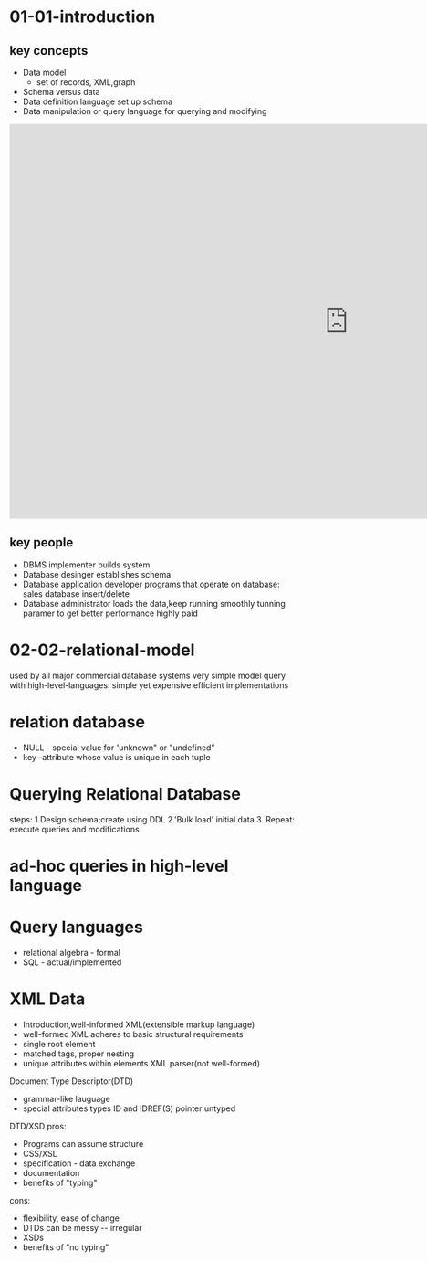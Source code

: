 
# 01-01-introduction
## key concepts
* Data model
	* set of records, XML,graph
* Schema versus data
* Data definition language
	set up schema
* Data manipulation or query language 
  for querying and modifying 

<iframe src="https://onedrive.live.com/embed?cid=7A4009AE5855F5B2&amp;resid=7A4009AE5855F5B2%2110980&amp;authkey=ABln01F7kWm1la0&amp;em=2&amp;wdAr=1.7777777777777777" width="1186px" height="691px" frameborder="0">this is embeded <a target="_blank" href="https://office.com">Microsoft Office</a> ppt<a target="_blank" href="https://office.com/webapps">Office Online</a> supported</iframe>

## key people
* DBMS implementer
 builds system
* Database desinger
establishes schema
* Database application developer
programs that operate on database: sales database insert/delete
* Database administrator
loads the data,keep running smoothly 
tunning paramer to get better performance
highly paid

# 02-02-relational-model
used by all major commercial database systems
very simple model 
query with high-level-languages: simple yet expensive
efficient implementations

# relation database
* NULL - special value for 'unknown" or "undefined"
* key -attribute whose value is unique in each tuple

# Querying Relational Database
steps:
1.Design schema;create using DDL
2.'Bulk load' initial data
3. Repeat: execute queries and modifications

# ad-hoc queries in high-level language
# Query languages
* relational algebra - formal
* SQL - actual/implemented

# XML Data 
* Introduction,well-informed XML(extensible markup language)
* well-formed XML
adheres to basic structural requirements
* single root element
* matched tags, proper nesting
* unique attributes within elements
XML parser(not well-formed)

Document Type Descriptor(DTD)
* grammar-like lauguage 
* special attributes types ID and IDREF(S)  pointer untyped

DTD/XSD 
pros: 
* Programs can assume structure
* CSS/XSL
* specification - data exchange 
* documentation 
* benefits of "typing"

cons:
* flexibility, ease of change
* DTDs can be messy -- irregular 
* XSDs 
* benefits of "no typing"

